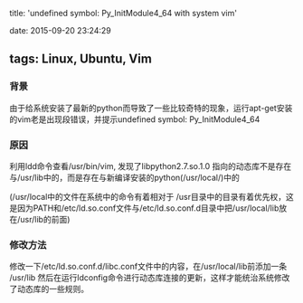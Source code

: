 title: 'undefined symbol: Py_InitModule4_64 with system vim'

date: 2015-09-20 23:24:29

tags: Linux, Ubuntu, Vim
---

### 背景
由于给系统安装了最新的python而导致了一些比较奇特的现象，运行apt-get安装的vim老是出现段错误，并提示undefined symbol: Py_InitModule4_64

### 原因
利用ldd命令查看/usr/bin/vim, 发现了libpython2.7.so.1.0 指向的动态库不是存在与/usr/lib中的，而是存在与新编译安装的python(/usr/local/)中的

(/usr/local中的文件在系统中的命令有着相对于 /usr目录中的目录有着优先权，这是因为PATH和/etc/ld.so.conf文件与/etc/ld.so.conf.d目录中把/usr/local/lib放在/usr/lib的前面)

### 修改方法
修改一下/etc/ld.so.conf.d/libc.conf文件中的内容，在/usr/local/lib前添加一条
        /usr/lib
然后在运行ldconfig命令进行动态库连接的更新，这样才能统治系统修改了动态库的一些规则。
